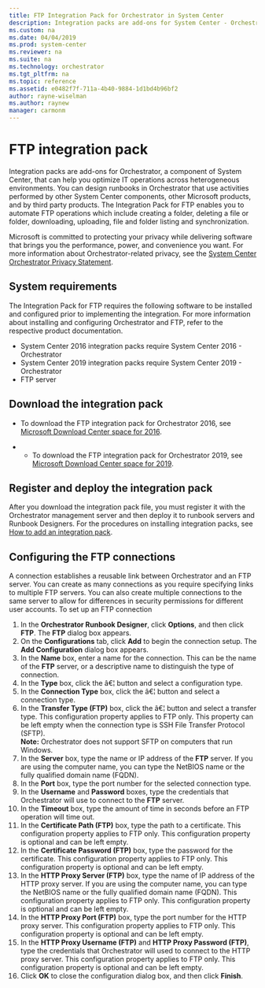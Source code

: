 ```yaml
---
title: FTP Integration Pack for Orchestrator in System Center
description: Integration packs are add-ons for System Center - Orchestrator, a component of System Center.
ms.custom: na
ms.date: 04/04/2019
ms.prod: system-center
ms.reviewer: na
ms.suite: na
ms.technology: orchestrator
ms.tgt_pltfrm: na
ms.topic: reference
ms.assetid: e0482f7f-711a-4b40-9884-1d1bd4b96bf2
author: rayne-wiselman
ms.author: raynew
manager: carmonm
---
```


# FTP integration pack

Integration packs are add-ons for Orchestrator, a component of System Center, that can help you optimize IT operations across heterogeneous environments. You can design runbooks in Orchestrator that use activities performed by other System Center components, other Microsoft products, and by third party products. The Integration Pack for FTP enables you to automate FTP operations which include creating a folder, deleting a file or folder, downloading, uploading, file and folder listing and synchronization.

Microsoft is committed to protecting your privacy while delivering software that brings you the performance, power, and convenience you want. For more information about Orchestrator-related privacy, see the [System Center Orchestrator Privacy Statement](https://www.microsoft.com/privacystatement/EnterpriseDev/default.aspx).

## System requirements

The Integration Pack for FTP requires the following software to be installed and configured prior to implementing the integration. For more information about installing and configuring Orchestrator and FTP, refer to the respective product documentation.
-   System Center 2016 integration packs require System Center 2016 - Orchestrator
-   System Center 2019 integration packs require System Center 2019 - Orchestrator
-   FTP server

## Download the integration pack

- To download the FTP integration pack for Orchestrator 2016, see [Microsoft Download Center space for 2016](https://www.microsoft.com/download/details.aspx?id=54098).

- - To download the FTP integration pack for Orchestrator 2019, see [Microsoft Download Center space for 2019](https://www.microsoft.com/download/details.aspx?id=58111&WT.mc_id=rss_alldownloads_all).

## Register and deploy the integration pack

After you download the integration pack file, you must register it with the Orchestrator management server and then deploy it to runbook servers and Runbook Designers. For the procedures on installing integration packs, see [How to add an integration pack](how-to-add-an-integration-pack.md).

## Configuring the FTP connections

A connection establishes a reusable link between Orchestrator and an FTP server. You can create as many connections as you require specifying links to multiple FTP servers. You can also create multiple connections to the same server to allow for differences in security permissions for different user accounts.
To set up an FTP connection

1.  In the **Orchestrator Runbook Designer**, click **Options**, and then click **FTP**. The **FTP** dialog box appears.
2.  On the **Configurations** tab, click **Add** to begin the connection setup. The **Add Configuration** dialog box appears.
3.  In the **Name** box, enter a name for the connection. This can be the name of the **FTP** server, or a descriptive name to distinguish the type of connection.
4.  In the **Type** box, click the â€¦ button and select a configuration type.
5.  In the **Connection Type** box, click the â€¦ button and select a connection type.
6.  In the **Transfer Type (FTP)** box, click the â€¦ button and select a transfer type. This configuration property applies to FTP only. This property can be left empty when the connection type is SSH File Transfer Protocol (SFTP).<br>**Note:**   Orchestrator does not support SFTP on computers that run Windows.
7.  In the **Server** box, type the name or IP address of the **FTP** server. If you are using the computer name, you can type the NetBIOS name or the fully qualified domain name (FQDN).
8.  In the **Port** box, type the port number for the selected connection type.
9.  In the **Username** and **Password** boxes, type the credentials that Orchestrator will use to connect to the **FTP** server.
10.  In the **Timeout** box, type the amount of time in seconds before an FTP operation will time out.
11. In the **Certificate Path (FTP)** box, type the path to a certificate. This configuration property applies to FTP only. This configuration property is optional and can be left empty.
12.  In the **Certificate Password (FTP)** box, type the password for the certificate. This configuration property applies to FTP only. This configuration property is optional and can be left empty.
13.  In the **HTTP Proxy Server (FTP)** box, type the name of IP address of the HTTP proxy server. If you are using the computer name, you can type the NetBIOS name or the fully qualified domain name (FQDN). This configuration property applies to FTP only. This configuration property is optional and can be left empty.
14.  In the **HTTP Proxy Port (FTP)** box, type the port number for the HTTP proxy server. This configuration property applies to FTP only. This configuration property is optional and can be left empty.
15.  In the **HTTP Proxy Username (FTP)** and **HTTP Proxy Password (FTP)**, type the credentials that Orchestrator will used to connect to the HTTP proxy server. This configuration property applies to FTP only. This configuration property is optional and can be left empty.
16.  Click **OK** to close the configuration dialog box, and then click **Finish**.
